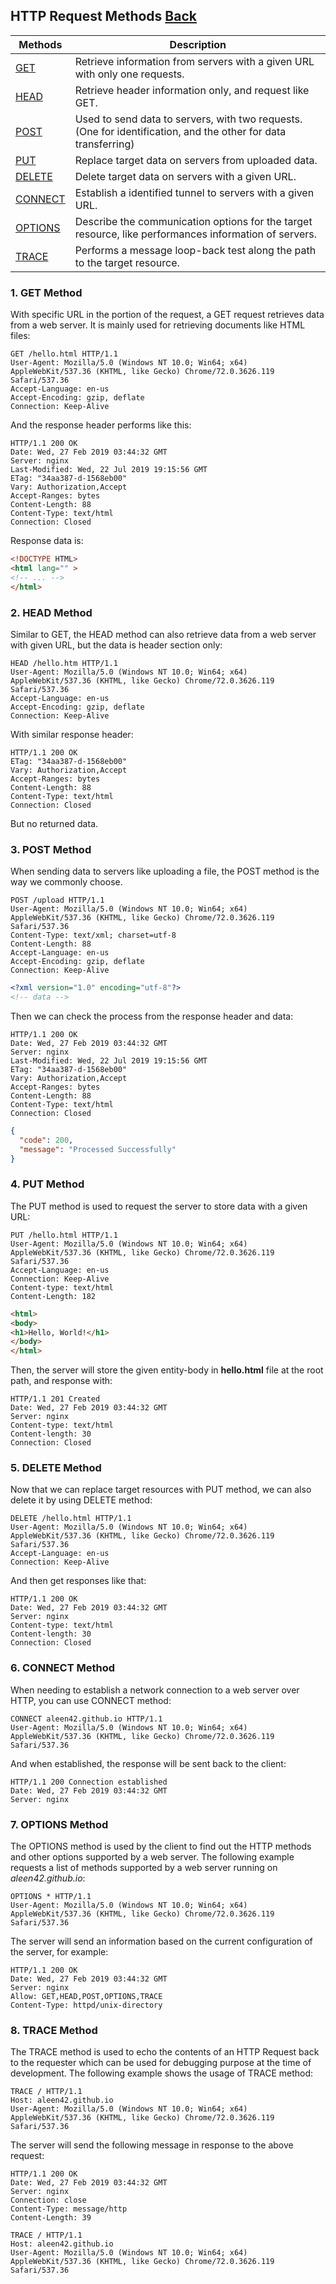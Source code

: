 ## HTTP Request Methods [Back](../JavaScript.md)

<table>
    <thead>
        <th>Methods</th>
        <th>Description</th>
    </thead>
    <tbody>
        <tr>
            <td><a href="#1-get-method">GET</a></td>
            <td>Retrieve information from servers with a given URL with only one requests.</td>
        </tr>
        <tr>
            <td><a href="#2-head-method">HEAD</a></td>
            <td>Retrieve header information only, and request like GET.</td>
        </tr>
        <tr>
            <td><a href="#3-post-method">POST</a></td>
            <td>Used to send data to servers, with two requests. (One for identification, and the other for data transferring)</td>
        </tr>
        <tr>
            <td><a href="#4-put-method">PUT</a></td>
            <td>Replace target data on servers from uploaded data.</td>
        </tr>
        <tr>
            <td><a href="#5-delete-method">DELETE</a></td>
            <td>Delete target data on servers with a given URL.</td>
        </tr>
        <tr>
            <td><a href="#6-connect-method">CONNECT</a></td>
            <td>Establish a identified tunnel to servers with a given URL.</td>
        </tr>
        <tr>
            <td><a href="#7-options-method">OPTIONS</a></td>
            <td>Describe the communication options for the target resource, like performances information of servers.</td>
        </tr>
        <tr>
            <td><a href="#8-trace-method">TRACE</a></td>
            <td>Performs a message loop-back test along the path to the target resource.</td>
        </tr>
    </tbody>
</table>

### 1. GET Method

With specific URL in the portion of the request, a GET request retrieves data from a web server. It is mainly used for retrieving documents like HTML files:

```
GET /hello.html HTTP/1.1
User-Agent: Mozilla/5.0 (Windows NT 10.0; Win64; x64) AppleWebKit/537.36 (KHTML, like Gecko) Chrome/72.0.3626.119 Safari/537.36
Accept-Language: en-us
Accept-Encoding: gzip, deflate
Connection: Keep-Alive
```

And the response header performs like this:

```
HTTP/1.1 200 OK
Date: Wed, 27 Feb 2019 03:44:32 GMT
Server: nginx
Last-Modified: Wed, 22 Jul 2019 19:15:56 GMT
ETag: "34aa387-d-1568eb00"
Vary: Authorization,Accept
Accept-Ranges: bytes
Content-Length: 88
Content-Type: text/html
Connection: Closed
```

Response data is:

```html
<!DOCTYPE HTML>
<html lang="" >
<!-- ... -->
</html>
```

### 2. HEAD Method

Similar to GET, the HEAD method can also retrieve data from a web server with given URL, but the data is header section only:

```
HEAD /hello.htm HTTP/1.1
User-Agent: Mozilla/5.0 (Windows NT 10.0; Win64; x64) AppleWebKit/537.36 (KHTML, like Gecko) Chrome/72.0.3626.119 Safari/537.36
Accept-Language: en-us
Accept-Encoding: gzip, deflate
Connection: Keep-Alive
```

With similar response header:

```
HTTP/1.1 200 OK
ETag: "34aa387-d-1568eb00"
Vary: Authorization,Accept
Accept-Ranges: bytes
Content-Length: 88
Content-Type: text/html
Connection: Closed
```

But no returned data.

### 3. POST Method

When sending data to servers like uploading a file, the POST method is the way we commonly choose.

```
POST /upload HTTP/1.1
User-Agent: Mozilla/5.0 (Windows NT 10.0; Win64; x64) AppleWebKit/537.36 (KHTML, like Gecko) Chrome/72.0.3626.119 Safari/537.36
Content-Type: text/xml; charset=utf-8
Content-Length: 88
Accept-Language: en-us
Accept-Encoding: gzip, deflate
Connection: Keep-Alive
```

```xml
<?xml version="1.0" encoding="utf-8"?>
<!-- data -->
```

Then we can check the process from the response header and data:

```
HTTP/1.1 200 OK
Date: Wed, 27 Feb 2019 03:44:32 GMT
Server: nginx
Last-Modified: Wed, 22 Jul 2019 19:15:56 GMT
ETag: "34aa387-d-1568eb00"
Vary: Authorization,Accept
Accept-Ranges: bytes
Content-Length: 88
Content-Type: text/html
Connection: Closed
```

```json
{
  "code": 200,
  "message": "Processed Successfully"
}
```

### 4. PUT Method

The PUT method is used to request the server to store data with a given URL:

```
PUT /hello.html HTTP/1.1
User-Agent: Mozilla/5.0 (Windows NT 10.0; Win64; x64) AppleWebKit/537.36 (KHTML, like Gecko) Chrome/72.0.3626.119 Safari/537.36
Accept-Language: en-us
Connection: Keep-Alive
Content-type: text/html
Content-Length: 182
```

```html
<html>
<body>
<h1>Hello, World!</h1>
</body>
</html>
```

Then, the server will store the given entity-body in **hello.html** file at the root path, and response with:

```
HTTP/1.1 201 Created
Date: Wed, 27 Feb 2019 03:44:32 GMT
Server: nginx
Content-type: text/html
Content-length: 30
Connection: Closed
```

### 5. DELETE Method

Now that we can replace target resources with PUT method, we can also delete it by using DELETE method:

```
DELETE /hello.html HTTP/1.1
User-Agent: Mozilla/5.0 (Windows NT 10.0; Win64; x64) AppleWebKit/537.36 (KHTML, like Gecko) Chrome/72.0.3626.119 Safari/537.36
Accept-Language: en-us
Connection: Keep-Alive
```

And then get responses like that:

```
HTTP/1.1 200 OK
Date: Wed, 27 Feb 2019 03:44:32 GMT
Server: nginx
Content-type: text/html
Content-length: 30
Connection: Closed
```

### 6. CONNECT Method

When needing to establish a network connection to a web server over HTTP, you can use CONNECT method:

```
CONNECT aleen42.github.io HTTP/1.1
User-Agent: Mozilla/5.0 (Windows NT 10.0; Win64; x64) AppleWebKit/537.36 (KHTML, like Gecko) Chrome/72.0.3626.119 Safari/537.36
```

And when established, the response will be sent back to the client:

```
HTTP/1.1 200 Connection established
Date: Wed, 27 Feb 2019 03:44:32 GMT
Server: nginx
```

### 7. OPTIONS Method

The OPTIONS method is used by the client to find out the HTTP methods and other options supported by a web server. The following example requests a list of methods supported by a web server running on *aleen42.github.io*:

```
OPTIONS * HTTP/1.1
User-Agent: Mozilla/5.0 (Windows NT 10.0; Win64; x64) AppleWebKit/537.36 (KHTML, like Gecko) Chrome/72.0.3626.119 Safari/537.36
```

The server will send an information based on the current configuration of the server, for example:

```
HTTP/1.1 200 OK
Date: Wed, 27 Feb 2019 03:44:32 GMT
Server: nginx
Allow: GET,HEAD,POST,OPTIONS,TRACE
Content-Type: httpd/unix-directory
```

### 8. TRACE Method

The TRACE method is used to echo the contents of an HTTP Request back to the requester which can be used for debugging purpose at the time of development. The following example shows the usage of TRACE method:

```
TRACE / HTTP/1.1
Host: aleen42.github.io
User-Agent: Mozilla/5.0 (Windows NT 10.0; Win64; x64) AppleWebKit/537.36 (KHTML, like Gecko) Chrome/72.0.3626.119 Safari/537.36
```

The server will send the following message in response to the above request:

```
HTTP/1.1 200 OK
Date: Wed, 27 Feb 2019 03:44:32 GMT
Server: nginx
Connection: close
Content-Type: message/http
Content-Length: 39

TRACE / HTTP/1.1
Host: aleen42.github.io
User-Agent: Mozilla/5.0 (Windows NT 10.0; Win64; x64) AppleWebKit/537.36 (KHTML, like Gecko) Chrome/72.0.3626.119 Safari/537.36
```
